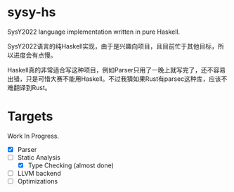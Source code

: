 # sysy-hs
SysY2022 language implementation written in pure Haskell.

SysY2022语言的纯Haskell实现，由于是兴趣向项目，且目前忙于其他目标，所以进度会有点慢。

Haskell真的非常适合写这种项目，例如Parser只用了一晚上就写完了，还不容易出错，只是可惜大赛不能用Haskell。不过我猜如果Rust有parsec这种库，应该不难翻译到Rust。

# Targets
Work In Progress.

- [x] Parser
- [ ] Static Analysis
  - [x] Type Checking (almost done)
- [ ] LLVM backend
- [ ] Optimizations
